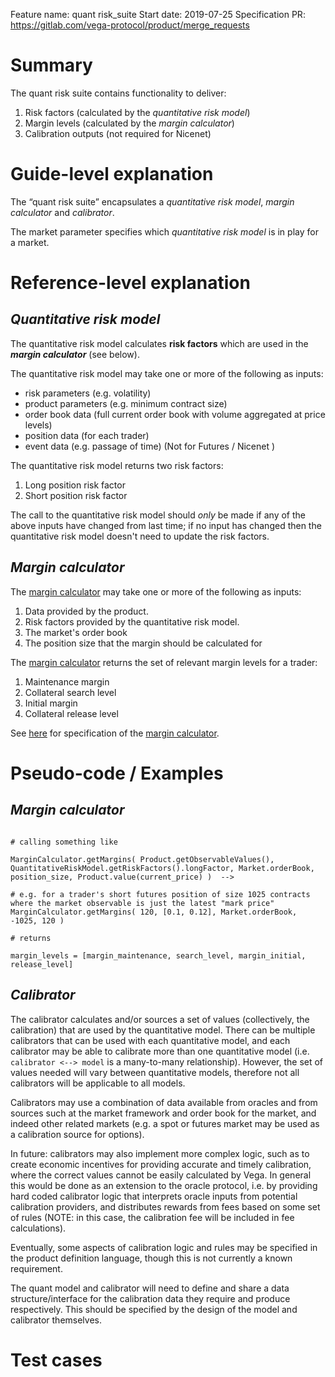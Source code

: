 Feature name: quant risk_suite
Start date: 2019-07-25
Specification PR: https://gitlab.com/vega-protocol/product/merge_requests

# Summary
The quant risk suite contains functionality to deliver:

1. Risk factors (calculated by  the _quantitative risk model_)
1. Margin levels (calculated by the _margin calculator_)
1. Calibration outputs (not required for Nicenet)

# Guide-level explanation
The “quant risk suite” encapsulates a _quantitative risk model_, _margin calculator_ and _calibrator_.

The market parameter specifies which _quantitative risk model_ is in play for a market.


# Reference-level explanation


## _Quantitative risk model_
The quantitative risk model calculates **risk factors** which are used in the **_margin calculator_** (see below).

The quantitative risk model may take one or more of the following as inputs:
* risk parameters (e.g. volatility)
* product parameters (e.g. minimum contract size)
* order book data (full current order book with volume aggregated at price levels)
* position data (for each trader)
* event data (e.g. passage of time) (Not for Futures / Nicenet )

The quantitative risk model returns two risk factors:

1. Long position risk factor
1. Short position risk factor

The call to the quantitative risk model should *only* be made if any of the above inputs have changed from last time; if no input has changed then the quantitative risk model doesn't need to update the risk factors.  

## _Margin calculator_

The [margin calculator](./0019-margin-calculator) may take one or more of the following as inputs:
1. Data provided by the product.
1. Risk factors provided by the quantitative risk model.
1. The market's order book
1. The position size that the margin should be calculated for


The [margin calculator](./0019-margin-calculator) returns the set of relevant margin levels for a trader:
1. Maintenance margin
1. Collateral search level
1. Initial margin
1. Collateral release level

See [here](./0019-margin-calculator) for specification of the [margin calculator](./0019-margin-calculator).

# Pseudo-code / Examples

## _Margin calculator_

```

# calling something like

MarginCalculator.getMargins( Product.getObservableValues(), QuantitativeRiskModel.getRiskFactors().longFactor, Market.orderBook, position_size, Product.value(current_price) )  -->

# e.g. for a trader's short futures position of size 1025 contracts where the market observable is just the latest "mark price"
MarginCalculator.getMargins( 120, [0.1, 0.12], Market.orderBook, -1025, 120 )

# returns

margin_levels = [margin_maintenance, search_level, margin_initial, release_level]

```

## _Calibrator_

The calibrator calculates and/or sources a set of values (collectively, the calibration) that are used by the quantitative model. There can be multiple calibrators that can be used with each quantitative model, and each calibrator may be able to calibrate more than one quantitative model (i.e. `calibrator <--> model` is a many-to-many relationship). However, the set of values needed will vary between quantitative models, therefore not all calibrators will be applicable to all models.

Calibrators may use a combination of data available from oracles and from sources such at the market framework and order book for the market, and indeed other related markets (e.g. a spot or futures market may be used as a calibration source for options). 

In future: calibrators may also implement more complex logic, such as to create economic incentives for providing accurate and timely calibration, where the correct values cannot be easily calculated by Vega. In general this would be done as an extension to the oracle protocol, i.e. by providing hard coded calibrator logic that interprets oracle inputs from potential calibration providers, and distributes rewards from fees based on some set of rules (NOTE: in this case, the calibration fee will be included in fee calculations).

Eventually, some aspects of calibration logic and rules may be specified in the product definition language, though this is not currently a known requirement.

The quant model and calibrator will need to define and share a data structure/interface for the calibration data they require and produce respectively. This should be specified by the design of the model and calibrator themselves. 




# Test cases
